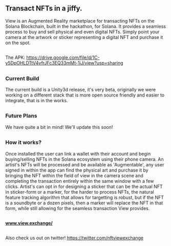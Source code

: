 ## Transact NFTs in a jiffy.

View is an Augmented Reality marketplace for transacting NFTs on the Solana Blockchain, built in the hackathon, for Solana. It provides a seamless process to buy and sell physical and even digital NFTs. Simply point your camera at the artwork or sticker representing a digital NFT and purchase it on the spot.

##

The APK: https://drive.google.com/file/d/1C-y5DpOHLDTtV4vfrJFc3EQ33mMt-1iJ/view?usp=sharing
##

### Current Build

The current build is a Unity3d release, it's very beta, originally we were working on a different stack that is more open source friendly and easier to integrate, that is in the works.
##

### Future Plans

We have quite a bit in mind! We'll update this soon!
##

### How it works? 

Once installed the user can link a wallet with their account and begin buying/selling NFTs in the Solana ecosystem using their phone camera. An artist's NFTs will be processed and be available as 'Augmentable', any user signed in within the app can find the physical art and purchase it by bringing the NFT within the field of view in the camera scene and completing the transaction entirely within the same window with a few clicks. Artist's can opt in for designing a sticker that can be the actual NFT in sticker-form or a marker, for the harder to process NFTs, the natural feature tracking algorithm that allows for targetting is robust, but if the NFT is a soundbyte or a dozen pixels, then a marker will replace the NFT in that form, while still allowing for the seamless transaction View provides. 

##

#### www.view.exchange/

##

Also check us out on twitter!
https://twitter.com/nftviewexchange
